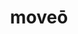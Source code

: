 ---
title: moveō
meaning: to move
ch: [fourteen, f2, f]
pos: verb
inf: movēre
secondppstem: mov
infend: ēre
conjugation: second
derivative: motion
---